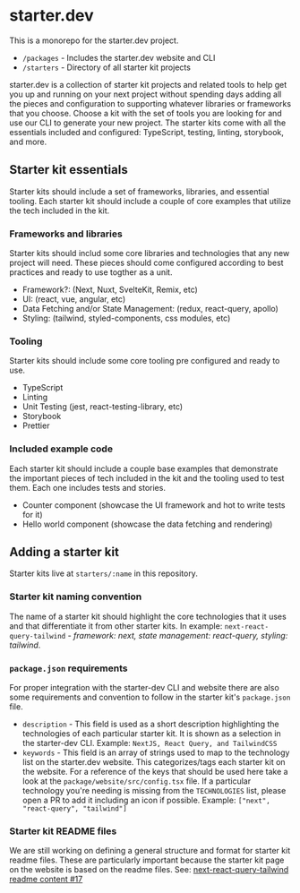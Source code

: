 # starter.dev

This is a monorepo for the starter.dev project.

- `/packages` - Includes the starter.dev website and CLI
- `/starters` - Directory of all starter kit projects

starter.dev is a collection of starter kit projects and related tools to help get you up and running on your next project without spending days adding all the pieces and configuration to supporting whatever libraries or frameworks that you choose. Choose a kit with the set of tools you are looking for and use our CLI to generate your new project. The starter kits come with all the essentials included and configured: TypeScript, testing, linting, storybook, and more.

## Starter kit essentials

Starter kits should include a set of frameworks, libraries, and essential tooling. Each starter kit should include a couple of core examples that utilize the tech included in the kit.

### Frameworks and libraries

Starter kits should includ some core libraries and technologies that any new project will need. These pieces should come configured according to best practices and ready to use togther as a unit.

- Framework?: (Next, Nuxt, SvelteKit, Remix, etc)
- UI: (react, vue, angular, etc)
- Data Fetching and/or State Management: (redux, react-query, apollo)
- Styling: (tailwind, styled-components, css modules, etc)

### Tooling

Starter kits should include some core tooling pre configured and ready to use.

- TypeScript
- Linting
- Unit Testing (jest, react-testing-library, etc)
- Storybook
- Prettier

### Included example code

Each starter kit should include a couple base examples that demonstrate the important pieces of tech included in the kit and the tooling used to test them. Each one includes tests and stories.

- Counter component (showcase the UI framework and hot to write tests for it)
- Hello world component (showcase the data fetching and rendering)

## Adding a starter kit

Starter kits live at `starters/:name` in this repository.

### Starter kit naming convention

The name of a starter kit should highlight the core technologies that it uses and that differentiate it from other starter kits. In example: `next-react-query-tailwind` - _framework: next, state management: react-query, styling: tailwind_.

### `package.json` requirements

For proper integration with the starter-dev CLI and website there are also some requirements and convention to follow in the starter kit's `package.json` file.

- `description` - This field is used as a short description highlighting the technologies of each particular starter kit. It is shown as a selection in the starter-dev CLI. Example: `NextJS, React Query, and TailwindCSS`
- `keywords` - This field is an array of strings used to map to the technology list on the starter.dev website. This categorizes/tags each starter kit on the website. For a reference of the keys that should be used here take a look at the `package/website/src/config.tsx` file. If a particular technology you're needing is missing from the `TECHNOLOGIES` list, please open a PR to add it including an icon if possible. Example: `["next", "react-query", "tailwind"]`

### Starter kit README files

We are still working on defining a general structure and format for starter kit readme files. These are particularly important because the starter kit page on the website is based on the readme files. See: [next-react-query-tailwind readme content #17](https://github.com/thisdot/starter.dev/pull/17)
